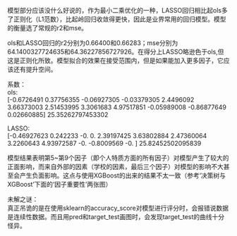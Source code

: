 模型部分应该没什么好说的，作为最小二乘优化的一种，LASSO回归相比起ols多了正则化（L1范数），比起岭回归收敛得更快，因此是业界常用的回归模型。模型的衡量选了常规的r2和mse。  
  
ols和LASSO回归的r2分别为0.66400和0.66283；mse分别为64.1400327724635和64.36227856727926。在得分上LASSO略逊色于ols,但这是正则化所致。模型拟合的效果在接受范围内，但是如果能加入更多因子，它应该还有提升空间。  
  
系数：  
ols:  
[-0.6726491   0.37756355 -0.06927305 -0.03379305  2.4496092   3.66373003
  2.51453995  3.3061683   4.97517851 -0.05989008 -0.86877649  0.02660885] 25.35262797453302  
  
LASSO:  
[-0.46927623  0.242233   -0.          0.          2.39197425  3.63802884
  2.47360064  3.2260643   4.93972587 -0.         -0.8009569  -0.        ] 25.82452502095839  
    
模型结果表明第5~第9个因子（即个人特质方面的所有因子）对模型产生了较大的正面影响，而来自外部的因素（学校的因素，最后三个因子）对模型的影响不大甚至会产生负面影响。这点与使用XGBoost的出来的结果不太一致（参考‘决策树与XGBoost’下面的‘因子重要性’两张图）  
  
未解之谜：  
真正吊诡的是在使用sklearn的accuracy_score对模型进行评分时，会报错说数据是连续性数据。而且用pred和target_test画图时，会发现target_test的曲线十分怪异。

